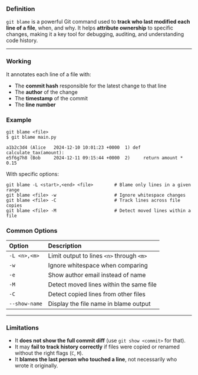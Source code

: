 ### Definition
`git blame` is a powerful Git command used to **track who last modified each line of a file**, when, and why. It helps **attribute ownership** to specific changes, making it a key tool for debugging, auditing, and understanding code history.

---
### Working
It annotates each line of a file with:
- The **commit hash** responsible for the latest change to that line
- The **author** of the change
- The **timestamp** of the commit
- The **line number**

### Example
```shell
git blame <file>
$ git blame main.py
````

```plain
a1b2c3d4 (Alice   2024-12-10 10:01:23 +0000  1) def calculate_tax(amount):
e5f6g7h8 (Bob     2024-12-11 09:15:44 +0000  2)     return amount * 0.15
```

With specific options:

```shell
git blame -L <start>,<end> <file>        # Blame only lines in a given range
git blame <file> -w                      # Ignore whitespace changes
git blame <file> -C                      # Track lines across file copies
git blame <file> -M                      # Detect moved lines within a file
```

### Common Options

| Option        | Description                               |
| :------------ | :---------------------------------------- |
| `-L <n>,<m>`  | Limit output to lines `<n>` through `<m>` |
| `-w`          | Ignore whitespace when comparing          |
| `-e`          | Show author email instead of name         |
| `-M`          | Detect moved lines within the same file   |
| `-C`          | Detect copied lines from other files      |
| `--show-name` | Display the file name in blame output     |

---
### Limitations

- It **does not show the full commit diff** (use `git show <commit>` for that).
- It may **fail to track history correctly** if files were copied or renamed without the right flags (`C`, `M`).
- It **blames the last person who touched a line**, not necessarily who wrote it originally.